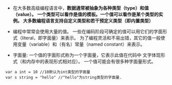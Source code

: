 - 在大多数高级编程语言中，**数据通常被抽象为各种类型（type）和值（value）。 一个类型可以看作是值的模板。一个值可以看作是某个类型的实例。 大多数编程语言支持自定义类型和若干预定义类型（即内置类型）**

- 编程中常常会使用大量的值。 一些在编码阶段可确定的值可以用它们的字面形式（literal，即字面量）来表示。 为了编程灵活和不易出错，其它的值一般使用变量（variable）和（有名）常量（named constant）来表示。

- 字面量: 一个值的字面形式称为一个字面量，它表示此值在代码中 文字体现形式（和内存中的表现形式相对应）。
    一个值可能会有很多种字面量形式。
```
var a int = 10 //10默认为int类型的字面量
var s string = "hello" //"hello"为string类型的字面量.
```
